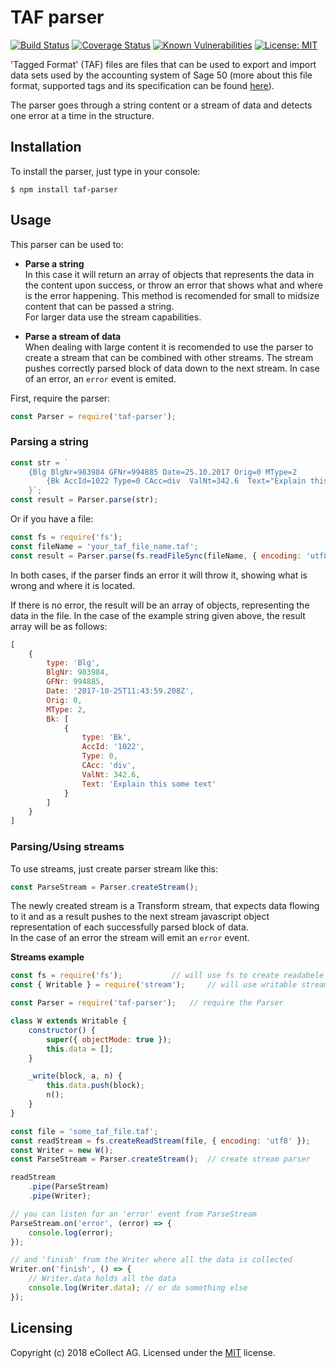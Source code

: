 # TAF parser

[![Build Status](https://travis-ci.org/eCollect/taf-parser.svg?branch=master)](https://travis-ci.org/eCollect/taf-parser) [![Coverage Status](https://coveralls.io/repos/github/eCollect/taf-parser/badge.svg?branch=master)](https://coveralls.io/github/eCollect/taf-parser?branch=master) [![Known Vulnerabilities](https://snyk.io/test/github/eCollect/taf-parser/badge.svg)](https://snyk.io/test/github/eCollect/taf-parser) [![License: MIT](https://img.shields.io/badge/License-MIT-blue.svg)](/eCollect/pateka/blob/master/LICENSE)

'Tagged Format' (TAF) files are files that can be used to export and import data sets used by the accounting system of Sage 50 (more about this file format, supported tags and its specification can be found [here](https://github.com/eCollect/taf-parser/blob/master/docs/Sage50.TAF.Format.pdf)).

The parser goes through a string content or a stream of data and detects one error at a time in the structure.

## Installation

To install the parser, just type in your console:

```shell
$ npm install taf-parser
```

## Usage

This parser can be used to:  

* **Parse a string**  
In this case it will return an array of objects that represents the data in the content upon success, or throw an error that shows what and where is the error happening. This method is recomended for small to midsize content that can be passed a string.  
For larger data use the stream capabilities.

* **Parse a stream of data**  
When dealing with large content it is recomended to use the parser to create a stream that can be combined with other streams. The stream pushes correctly parsed block of data down to the next stream. In case of an error, an `error` event is emited.

First, require the parser:
```javascript
const Parser = require('taf-parser');
```

### Parsing a string

```javascript
const str = `
    {Blg BlgNr=983984 GFNr=994885 Date=25.10.2017 Orig=0 MType=2
    	{Bk AccId=1022 Type=0 CAcc=div  ValNt=342.6  Text="Explain this some text"}
    }`;
const result = Parser.parse(str);
```

Or if you have a file:
```javascript
const fs = require('fs');
const fileName = 'your_taf_file_name.taf';
const result = Parser.parse(fs.readFileSync(fileName, { encoding: 'utf8' }));
```

In both cases, if the parser finds an error it will throw it, showing what is wrong and where it is located.

If there is no error, the result will be an array of objects, representing the data in the file. In the case of the example string given above, the result array will be as follows:
```javascript
[
    {
        type: 'Blg',
        BlgNr: 983984,
        GFNr: 994885,
        Date: '2017-10-25T11:43:59.208Z',
        Orig: 0,
        MType: 2,
        Bk: [
            {
                type: 'Bk',
                AccId: '1022',
                Type: 0,
                CAcc: 'div',
                ValNt: 342.6,
                Text: 'Explain this some text'
            }
        ]
    }
]
```


### Parsing/Using streams

To use streams, just create parser stream like this:
```javascript
const ParseStream = Parser.createStream();
```

The newly created stream is a Transform stream, that expects data flowing to it and as a result pushes to the next stream javascript object representation of each successfully parsed block of data.  
In the case of an error the stream will emit an `error` event.

**Streams example**
```javascript
const fs = require('fs');			// will use fs to create readabele file stream
const { Writable } = require('stream');		// will use writable stream to collect all the data

const Parser = require('taf-parser');	// require the Parser

class W extends Writable {
	constructor() {
		super({ objectMode: true });
		this.data = [];
	}

	_write(block, a, n) {
		this.data.push(block);
		n();
	}
}

const file = 'some_taf_file.taf';
const readStream = fs.createReadStream(file, { encoding: 'utf8' });
const Writer = new W();
const ParseStream = Parser.createStream();	// create stream parser

readStream
	.pipe(ParseStream)
	.pipe(Writer);

// you can listen for an 'error' event from ParseStream
ParseStream.on('error', (error) => {
	console.log(error);
});

// and 'finish' from the Writer where all the data is collected
Writer.on('finish', () => {
	// Writer.data holds all the data
	console.log(Writer.data); // or do something else
});
```

## Licensing

Copyright (c) 2018 eCollect AG.
Licensed under the [MIT](LICENSE) license.
